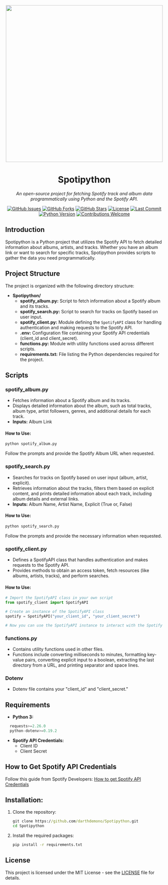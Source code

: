 <div align="center">
  <img src="https://miro.medium.com/v2/resize:fit:1200/0*eIfW4F5Q4ZQs6X99" width="500" align="center">
  <h1>Spotipython</h1>
  
  <p align="center">
      <i>An open-source project for fetching Spotify track and album data programmatically using Python and the Spotify API.</i>
  </p>
  
  [![GitHub Issues](https://img.shields.io/github/issues/darthdemono/Spotipython?style=for-the-badge)](https://github.com/darthdemono/Spotipython/issues)
  [![GitHub Forks](https://img.shields.io/github/forks/darthdemono/Spotipython?style=for-the-badge)](https://github.com/darthdemono/Spotipython/network)
  [![GitHub Stars](https://img.shields.io/github/stars/darthdemono/Spotipython?style=for-the-badge)](https://github.com/darthdemono/Spotipython/stargazers)
  [![License](https://img.shields.io/github/license/darthdemono/Spotipython?style=for-the-badge)](LICENSE)
  [![Last Commit](https://img.shields.io/github/last-commit/darthdemono/Spotipython?style=for-the-badge)](https://github.com/darthdemono/Spotipython/commits/main)
  [![Python Version](https://img.shields.io/badge/Python-3.x-blue?style=for-the-badge)](https://www.python.org/downloads/)
  [![Contributions Welcome](https://img.shields.io/badge/Contributions-Welcome-brightgreen?style=for-the-badge)](CONTRIBUTING.md)

</div>


## Introduction
Spotipython is a Python project that utilizes the Spotify API to fetch detailed information about albums, artists, and tracks. Whether you have an album link or want to search for specific tracks, Spotipython provides scripts to gather the data you need programmatically.

## Project Structure
The project is organized with the following directory structure:

- **Spotipython/**
  - **spotify_album.py:** Script to fetch information about a Spotify album and its tracks.
  - **spotify_search.py:** Script to search for tracks on Spotify based on user input.
  - **spotify_client.py:** Module defining the `SpotifyAPI` class for handling authentication and making requests to the Spotify API.
  - **.env:** Configuration file containing your Spotify API credentials (client_id and client_secret).
  - **functions.py:** Module with utility functions used across different scripts.
  - **requirements.txt:** File listing the Python dependencies required for the project.


## Scripts
### spotify_album.py
- Fetches information about a Spotify album and its tracks.
- Displays detailed information about the album, such as total tracks, album type, artist followers, genres, and additional details for each track.
- **Inputs:** Album Link
#### How to Use:
```cmd
python spotify_album.py
```
Follow the prompts and provide the Spotify Album URL when requested.
### spotify_search.py
- Searches for tracks on Spotify based on user input (album, artist, explicit).
- Retrieves information about the tracks, filters them based on explicit content, and prints detailed information about each track, including album details and external links.
- **Inputs:** Album Name, Artist Name, Explicit (True or, False)
#### How to Use:
```cmd
python spotify_search.py
```
Follow the prompts and provide the necessary information when requested.

### spotify_client.py
- Defines a SpotifyAPI class that handles authentication and makes requests to the Spotify API.
- Provides methods to obtain an access token, fetch resources (like albums, artists, tracks), and perform searches.
#### How to Use:
```python
# Import the SpotifyAPI class in your own script
from spotify_client import SpotifyAPI

# Create an instance of the SpotifyAPI class
spotify = SpotifyAPI("your_client_id", "your_client_secret")

# Now you can use the SpotifyAPI instance to interact with the Spotify API
```

### functions.py
- Contains utility functions used in other files.
- Functions include converting milliseconds to minutes, formatting key-value pairs, converting explicit input to a boolean, extracting the last directory from a URL, and printing separator and space lines.

### Dotenv
- Dotenv file contains your "client_id" and "client_secret."

## Requirements
- **Python 3:**
```python
  requests>=2.26.0
  python-dotenv>=0.19.2
```
- **Spotify API Credentials:**
  - Client ID
  - Client Secret

## How to Get Spotify API Credentials
Follow this guide from Spotify Developers:
[How to get Spotify API Credentials](https://developer.spotify.com/documentation/web-api/concepts/apps)

## Installation: 
1. Clone the repository:
   ```cmd
   git clone https://github.com/darthdemono/Spotipython.git
   cd Spotipython
   ```
2. Install the required packages:
   ```cmd
   pip install -r requirements.txt
   ```
## License

This project is licensed under the MIT License - see the [LICENSE](LICENSE) file for details.


